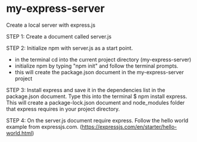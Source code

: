 # my-express-server
Create a local server with express.js

STEP 1: Create a document called server.js

STEP 2: Initialize npm with server.js as a start point.
* in the terminal cd into the current project directory (my-express-server)
* initialize npm by typing "npm init" and follow the terminal prompts. 
* this will create the package.json document in the my-express-server project

STEP 3: Install express and save it in the dependencies list in the package.json document. Type this into the terminal $ npm install express.
This will create a package-lock.json document and node_modules folder that express requires in your project directory.

STEP 4: On the server.js document require express. Follow the hello world example from expressjs.com. (https://expressjs.com/en/starter/hello-world.html)

